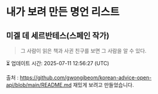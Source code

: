 # 내가 보려 만든 명언 리스트

##  미겔 데 세르반테스(스페인 작가)
> 그 사람이 읽은 책과 사귄 친구를 보면 그 사람을 알 수 있다.


⏳ 업데이트 시간: 2025-07-11 12:56:27 (UTC)

출처 : https://github.com/gwongibeom/korean-advice-open-api/blob/main/README.md
재밌게 보려고 만들었습니다.
